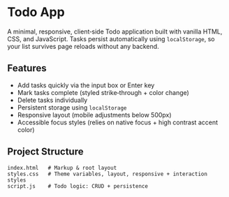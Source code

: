 # Todo App

A minimal, responsive, client‑side Todo application built with vanilla HTML, CSS, and JavaScript. Tasks persist automatically using `localStorage`, so your list survives page reloads without any backend.

## Features
- Add tasks quickly via the input box or Enter key
- Mark tasks complete (styled strike‑through + color change)
- Delete tasks individually
- Persistent storage using `localStorage`
- Responsive layout (mobile adjustments below 500px)
- Accessible focus styles (relies on native focus + high contrast accent color)

## Project Structure
```
index.html   # Markup & root layout
styles.css   # Theme variables, layout, responsive + interaction styles
script.js    # Todo logic: CRUD + persistence
```
